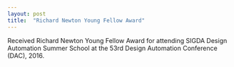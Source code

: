 ```yaml
---
layout: post
title:  "Richard Newton Young Fellow Award"
---
```

Received Richard Newton Young Fellow Award for attending SIGDA Design Automation Summer School at the 53rd Design Automation Conference (DAC), 2016.
